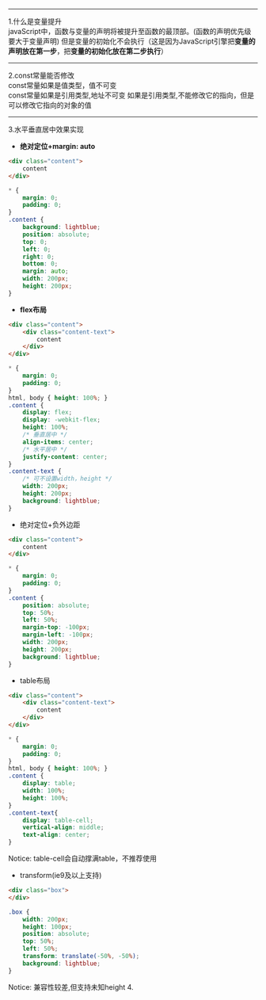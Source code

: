 
---
1.什么是变量提升  
javaScript中，函数与变量的声明将被提升至函数的最顶部。(函数的声明优先级要大于变量声明)
但是变量的初始化不会执行（这是因为JavaScript引擎把**变量的声明放在第一步**，把**变量的初始化放在第二步执行**）  

---
2.const常量能否修改  
const常量如果是值类型，值不可变  
const常量如果是引用类型,地址不可变
如果是引用类型,不能修改它的指向，但是可以修改它指向的对象的值

---
3.水平垂直居中效果实现
- **绝对定位+margin: auto**  
```html
<div class="content">
    content
</div>
```
```css
* {
    margin: 0;
    padding: 0;
}
.content {
    background: lightblue;
    position: absolute;
    top: 0;
    left: 0;
    right: 0;
    bottom: 0;
    margin: auto;
    width: 200px;
    height: 200px;
}
```
- **flex布局**
```html
<div class="content">
    <div class="content-text">
        content
    </div>
</div>
```
```css
* {
    margin: 0;
    padding: 0;
}
html, body { height: 100%; }
.content {
    display: flex;
    display: -webkit-flex;
    height: 100%;
    /* 垂直居中 */
    align-items: center;
    /* 水平居中 */
    justify-content: center;
}
.content-text {
    /* 可不设置width，height */
    width: 200px;
    height: 200px;
    background: lightblue;
}
```
- 绝对定位+负外边距
```html
<div class="content">
    content
</div>
```
```css
* {
    margin: 0;
    padding: 0;
}
.content {
    position: absolute;
    top: 50%;
    left: 50%;
    margin-top: -100px;
    margin-left: -100px;
    width: 200px;
    height: 200px;
    background: lightblue;
}
```
- table布局
```html
<div class="content">
    <div class="content-text">
        content
    </div>
</div>
```
```css
* {
    margin: 0;
    padding: 0;
}
html, body { height: 100%; }
.content {
    display: table;
    width: 100%;
    height: 100%;
}
.content-text{
    display: table-cell;
    vertical-align: middle;
    text-align: center;
}
```
Notice: table-cell会自动撑满table，不推荐使用

- transform(ie9及以上支持)
```html
<div class="box">
</div>
```
```css
.box {
    width: 200px;
    height: 100px;
    position: absolute;
    top: 50%;
    left: 50%;
    transform: translate(-50%, -50%);
    background: lightblue;
}
```
Notice: 兼容性较差,但支持未知height
4. 